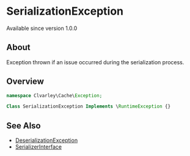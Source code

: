 # SerializationException

Available since version 1.0.0

## About

Exception thrown if an issue occurred during the serialization process.

## Overview

```php
namespace Clvarley\Cache\Exception;

Class SerializationException Implements \RuntimeException {}
```

## See Also

* [DeserializationException](DeserializationException.md)
* [SerializerInterface](../SerializerInterface.md)
